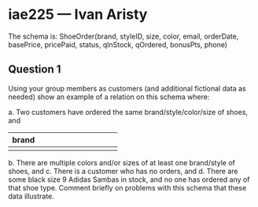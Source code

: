 # iae225 — Ivan Aristy

The schema is: ShoeOrder(brand, styleID, size, color, email, orderDate, basePrice, pricePaid, status, qInStock, qOrdered, bonusPts, phone)

## Question 1

Using your group members as customers (and additional fictional data as needed) show an example of a relation on this schema where:

a. Two customers have ordered the same brand/style/color/size of shoes, and 


| brand |     |     |     |     |     |     |     |     |     |     |
| ----- | --- | --- | --- | --- | --- | --- | --- | --- | --- | --- |
|       |     |     |     |     |     |     |     |     |     |     |


b. There are multiple colors and/or sizes of at least one brand/style of shoes, and 
c. There is a customer who has no orders, and 
d. There are some black size 9 Adidas Sambas in stock, and no one has ordered any of that shoe type. Comment briefly on problems with this schema that these data illustrate.